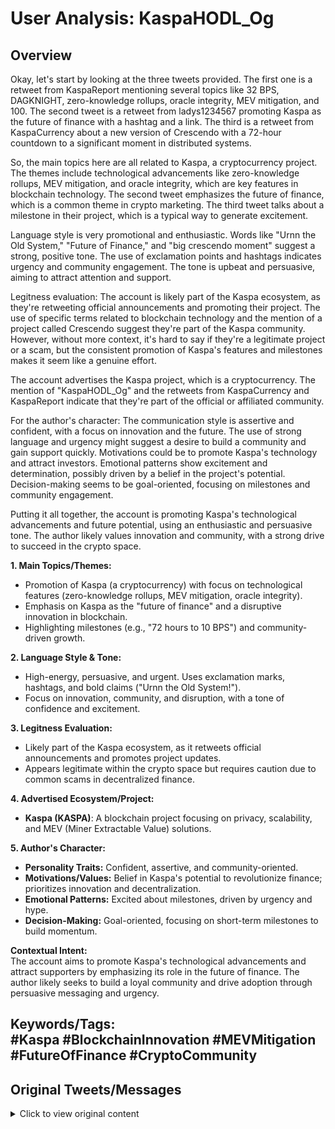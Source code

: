 # User Analysis: KaspaHODL_Og

## Overview

<think>
Okay, let's start by looking at the three tweets provided. The first one is a retweet from KaspaReport mentioning several topics like 32 BPS, DAGKNIGHT, zero-knowledge rollups, oracle integrity, MEV mitigation, and 100. The second tweet is a retweet from ladys1234567 promoting Kaspa as the future of finance with a hashtag and a link. The third is a retweet from KaspaCurrency about a new version of Crescendo with a 72-hour countdown to a significant moment in distributed systems.

So, the main topics here are all related to Kaspa, a cryptocurrency project. The themes include technological advancements like zero-knowledge rollups, MEV mitigation, and oracle integrity, which are key features in blockchain technology. The second tweet emphasizes the future of finance, which is a common theme in crypto marketing. The third tweet talks about a milestone in their project, which is a typical way to generate excitement.

Language style is very promotional and enthusiastic. Words like "Urnn the Old System," "Future of Finance," and "big crescendo moment" suggest a strong, positive tone. The use of exclamation points and hashtags indicates urgency and community engagement. The tone is upbeat and persuasive, aiming to attract attention and support.

Legitness evaluation: The account is likely part of the Kaspa ecosystem, as they're retweeting official announcements and promoting their project. The use of specific terms related to blockchain technology and the mention of a project called Crescendo suggest they're part of the Kaspa community. However, without more context, it's hard to say if they're a legitimate project or a scam, but the consistent promotion of Kaspa's features and milestones makes it seem like a genuine effort.

The account advertises the Kaspa project, which is a cryptocurrency. The mention of "KaspaHODL_Og" and the retweets from KaspaCurrency and KaspaReport indicate that they're part of the official or affiliated community.

For the author's character: The communication style is assertive and confident, with a focus on innovation and the future. The use of strong language and urgency might suggest a desire to build a community and gain support quickly. Motivations could be to promote Kaspa's technology and attract investors. Emotional patterns show excitement and determination, possibly driven by a belief in the project's potential. Decision-making seems to be goal-oriented, focusing on milestones and community engagement.

Putting it all together, the account is promoting Kaspa's technological advancements and future potential, using an enthusiastic and persuasive tone. The author likely values innovation and community, with a strong drive to succeed in the crypto space.
</think>

**1. Main Topics/Themes:**  
- Promotion of Kaspa (a cryptocurrency) with focus on technological features (zero-knowledge rollups, MEV mitigation, oracle integrity).  
- Emphasis on Kaspa as the "future of finance" and a disruptive innovation in blockchain.  
- Highlighting milestones (e.g., "72 hours to 10 BPS") and community-driven growth.  

**2. Language Style & Tone:**  
- High-energy, persuasive, and urgent. Uses exclamation marks, hashtags, and bold claims ("Urnn the Old System!").  
- Focus on innovation, community, and disruption, with a tone of confidence and excitement.  

**3. Legitness Evaluation:**  
- Likely part of the Kaspa ecosystem, as it retweets official announcements and promotes project updates.  
- Appears legitimate within the crypto space but requires caution due to common scams in decentralized finance.  

**4. Advertised Ecosystem/Project:**  
- **Kaspa (KASPA)**: A blockchain project focusing on privacy, scalability, and MEV (Miner Extractable Value) solutions.  

**5. Author's Character:**  
- **Personality Traits:** Confident, assertive, and community-oriented.  
- **Motivations/Values:** Belief in Kaspa's potential to revolutionize finance; prioritizes innovation and decentralization.  
- **Emotional Patterns:** Excited about milestones, driven by urgency and hype.  
- **Decision-Making:** Goal-oriented, focusing on short-term milestones to build momentum.  

**Contextual Intent:**  
The account aims to promote Kaspa's technological advancements and attract supporters by emphasizing its role in the future of finance. The author likely seeks to build a loyal community and drive adoption through persuasive messaging and urgency.  

**Keywords/Tags:**  
#Kaspa #BlockchainInnovation #MEVMitigation #FutureOfFinance #CryptoCommunity
---
## Original Tweets/Messages

<details>
<summary>Click to view original content</summary>

| Type | Content |
|------|---------|
| messages | RT @KaspaReport: We’re not stopping here. Next up:

32 BPS

DAGKNIGHT

Based zero-knowledge rollups

Oracle integrity

MEV mitigation

100… |
| messages | RT @ladys1234567: Urn the Old System! Kaspa is the Future of Finance! 

$kas https://t.co/MSmjwYG0ML |
| messages | RT @KaspaCurrency: 𝆒 Crescendo v1.0.0
~ 72 Hours to 10 BPS

"72 hours to a big crescendo moment in permissionless distributed systems, show… |

</details>
